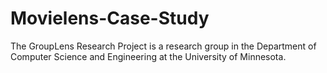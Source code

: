# Movielens-Case-Study
The GroupLens Research Project is a research group in the Department of Computer Science and Engineering at the University of Minnesota.
